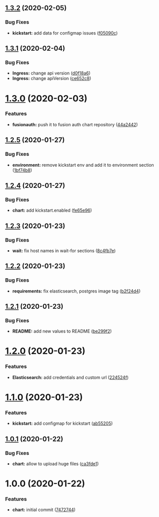 ## [1.3.2](https://github.com/ninjaneers-team/fusionauth/compare/v1.3.1...v1.3.2) (2020-02-05)


### Bug Fixes

* **kickstart:** add data for configmap issues ([f05090c](https://github.com/ninjaneers-team/fusionauth/commit/f05090cdb81df2ee0b6c607a839ecde45a1f304e))

## [1.3.1](https://github.com/ninjaneers-team/fusionauth/compare/v1.3.0...v1.3.1) (2020-02-04)


### Bug Fixes

* **Ingress:** change api version ([d0f18a6](https://github.com/ninjaneers-team/fusionauth/commit/d0f18a6bb797cebd7aac46aa9a1a10f4b1d6090c))
* **Ingress:** change apiVersion ([ce652c8](https://github.com/ninjaneers-team/fusionauth/commit/ce652c8819067d9cc798fd914ed3b6319e3bde92))

# [1.3.0](https://github.com/ninjaneers-team/fusionauth/compare/v1.2.5...v1.3.0) (2020-02-03)


### Features

* **fusionauth:** push it to fusion auth chart repository ([44a2442](https://github.com/ninjaneers-team/fusionauth/commit/44a24428f12eadd2add17030c39dab0c0e755b70))

## [1.2.5](https://github.com/ninjaneers-team/fusionauth/compare/v1.2.4...v1.2.5) (2020-01-27)


### Bug Fixes

* **environment:** remove kickstart env and add it to environment section ([1bf74b8](https://github.com/ninjaneers-team/fusionauth/commit/1bf74b897489722a7a8a8668c5f8c7046a1eeb25))

## [1.2.4](https://github.com/ninjaneers-team/fusionauth/compare/v1.2.3...v1.2.4) (2020-01-27)


### Bug Fixes

* **chart:** add kickstart.enabled ([fe65e96](https://github.com/ninjaneers-team/fusionauth/commit/fe65e966626a7a5c5879921a396f5c8532234f65))

## [1.2.3](https://github.com/ninjaneers-team/fusionauth/compare/v1.2.2...v1.2.3) (2020-01-23)


### Bug Fixes

* **wait:** fix host names in wait-for sections ([8c4fb7e](https://github.com/ninjaneers-team/fusionauth/commit/8c4fb7e61b9cc4bd5487001973e2c23736207c91))

## [1.2.2](https://github.com/ninjaneers-team/fusionauth/compare/v1.2.1...v1.2.2) (2020-01-23)


### Bug Fixes

* **requirements:** fix elasticsearch, postgres image tag ([b2f24d4](https://github.com/ninjaneers-team/fusionauth/commit/b2f24d4993b1ba5d64b82dd7524443ed980fc98f))

## [1.2.1](https://github.com/ninjaneers-team/fusionauth/compare/v1.2.0...v1.2.1) (2020-01-23)


### Bug Fixes

* **README:** add new values to README ([be299f2](https://github.com/ninjaneers-team/fusionauth/commit/be299f2847e9f66079dba42db4b0c28c64a48529))

# [1.2.0](https://github.com/ninjaneers-team/fusionauth/compare/v1.1.0...v1.2.0) (2020-01-23)


### Features

* **Elasticsearch:** add credentials and custom url ([224524f](https://github.com/ninjaneers-team/fusionauth/commit/224524f1089907ea12d2365253217b65299f01e2))

# [1.1.0](https://github.com/ninjaneers-team/fusionauth/compare/v1.0.1...v1.1.0) (2020-01-23)


### Features

* **kickstart:** add configmap for kickstart ([ab55205](https://github.com/ninjaneers-team/fusionauth/commit/ab55205cdbcab1e7541c82321164b4dcb3f9b119))

## [1.0.1](https://github.com/ninjaneers-team/fusionauth/compare/v1.0.0...v1.0.1) (2020-01-22)


### Bug Fixes

* **chart:** allow to upload huge files ([ca3fde1](https://github.com/ninjaneers-team/fusionauth/commit/ca3fde129ef55030aa1a9fe05260bac43fefaefe))

# 1.0.0 (2020-01-22)


### Features

* **chart:** initial commit ([7472744](https://github.com/ninjaneers-team/fusionauth/commit/7472744439420beed7bec5912e488d3fc62613da))
